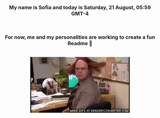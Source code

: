 


<div align="center">
<h3 >My name is Sofia and today is Saturday, 21 August, 05:59 GMT-4</h3><br>
<h3 >For now, me and my personalities are working to create a fun Readme 👋
</h3><br>
<img src='img/dwight.gif' alt='working...'/>
</div>
